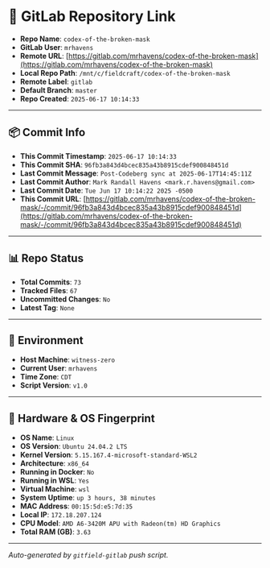 # 🔗 GitLab Repository Link

- **Repo Name**: `codex-of-the-broken-mask`
- **GitLab User**: `mrhavens`
- **Remote URL**: [https://gitlab.com/mrhavens/codex-of-the-broken-mask](https://gitlab.com/mrhavens/codex-of-the-broken-mask)
- **Local Repo Path**: `/mnt/c/fieldcraft/codex-of-the-broken-mask`
- **Remote Label**: `gitlab`
- **Default Branch**: `master`
- **Repo Created**: `2025-06-17 10:14:33`

---

## 📦 Commit Info

- **This Commit Timestamp**: `2025-06-17 10:14:33`
- **This Commit SHA**: `96fb3a843d4bcec835a43b8915cdef900848451d`
- **Last Commit Message**: `Post-Codeberg sync at 2025-06-17T14:45:11Z`
- **Last Commit Author**: `Mark Randall Havens <mark.r.havens@gmail.com>`
- **Last Commit Date**: `Tue Jun 17 10:14:22 2025 -0500`
- **This Commit URL**: [https://gitlab.com/mrhavens/codex-of-the-broken-mask/-/commit/96fb3a843d4bcec835a43b8915cdef900848451d](https://gitlab.com/mrhavens/codex-of-the-broken-mask/-/commit/96fb3a843d4bcec835a43b8915cdef900848451d)

---

## 📊 Repo Status

- **Total Commits**: `73`
- **Tracked Files**: `67`
- **Uncommitted Changes**: `No`
- **Latest Tag**: `None`

---

## 🧽 Environment

- **Host Machine**: `witness-zero`
- **Current User**: `mrhavens`
- **Time Zone**: `CDT`
- **Script Version**: `v1.0`

---

## 🧬 Hardware & OS Fingerprint

- **OS Name**: `Linux`
- **OS Version**: `Ubuntu 24.04.2 LTS`
- **Kernel Version**: `5.15.167.4-microsoft-standard-WSL2`
- **Architecture**: `x86_64`
- **Running in Docker**: `No`
- **Running in WSL**: `Yes`
- **Virtual Machine**: `wsl`
- **System Uptime**: `up 3 hours, 38 minutes`
- **MAC Address**: `00:15:5d:e5:7d:35`
- **Local IP**: `172.18.207.124`
- **CPU Model**: `AMD A6-3420M APU with Radeon(tm) HD Graphics`
- **Total RAM (GB)**: `3.63`

---

_Auto-generated by `gitfield-gitlab` push script._
